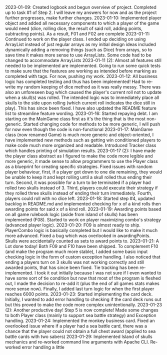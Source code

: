 2023-01-09: Created logbook and begun overview of project. Completed up to task #1 of Step 2. I will leave my answers for now and as the project further progresses, make further changes.
2023-01-10: Implemented player object and added all necessary components to which a player of the game would need (dice, rolling dice, the result of said roll, adding points, subtracting points). As a result, F01 and F02 are complete
2023-01-11: Continued to work on the player class. I ended up deciding on using ArrayList instead of just regular arrays as my initial design ideas included dynamically adding a removing things (such as Dice) from arrays, so to save time it makes more sense to use ArrayLists. Some code had to be changed to accommodate ArrayLists
2023-01-11 (2): Almost all features still needed to be implemented are implemented. Going to run some quick tests to make sure that the features are working as intended before marking as completed with tags. For now, pushing my work.
2023-01-12: All business logic has completed testing and thus has been implemented! Had to re-write my random keeping of dice method as it was really messy. There was also an unforeseen bug which caused the player's current roll not to update when a skull(s) was rolled. The intended logic was to immediately place all skulls to the side upon rolling (which current roll indicates the dice still in play). This has since been fixed. I have also updated the README feature list to streamline feature wording.
2023-01-16: Started repaying debt. I am starting on the MainGame class first as it's the thing that is the most non-generic. Started changing code for methods to be more generic, I will push for now even though the code is non-functional
2023-01-17: MainGame class (now renamed Game) is much more generic and object-oriented, I have implemented new methods such as getting win conditioned players to make code much more organized and readable. Introduced Tracker class which handles printing of simulation results.
2023-01-17 (2): I have made the player class abstract as I figured to make the code more legible and more generic, it made sense to allow programmers to use the Player class as a blueprint for creating specific strategies. Fixed issues with random player behaviour, first, if a player got down to one die remaining, they would be unable to keep it and kept rolling until a skull rolled thus ending their turn. Second, it was possible for a turn to be terminated if a player had rolled two skulls instead of 3. Third, players could execute their strategy if they rolled three skulls instead of ending their turn immediately. Fourth, players could roll with no dice left.
2023-01-18: Started step #4, updated backlog in README.md and implemented checking for x of a kind rolls then awarding points for said x of a kind roll.
2023-01-19: Awarding points based on all game rulebook logic (aside from island of skulls) has been implemented (F08). Started to work on player maximizing combo's strategy (advanced player logic).
2023-01-20: F09 is almost ready to ship. PlayerCombo logic is basically completed but I would like to make it much more advanced. Fixed a bug which was overlooked in awardingPoints. Skulls were accidentally counted as sets to award points to.
2023-01-21: A Lot done today! Both F09 and F10 have been shipped. To complement F10 (and make the program much more stable), I added some basic input checking logic in the form of custom exception handling. I also noticed that ending a players turn on 3 skulls was not working correctly and still awarded points, that has since been fixed. Tie tracking has been re-implemented. I took it out initially because I was not sure if I even wanted to have some sort of tie condition but now that most of the program is fleshed out, I made the decision to re-add it (plus the end of all games stats makes more sense now). Finally, I added last turn logic for when the first player reaches 6000 points.
2023-01-23: Started implementing the card deck. Initially, I wanted to add error handling to checking if the card deck runs out but this proved to make the code more complex unintentionally.
2023-01-23 (2): Another productive day! Step 5 is now complete! Made some changes to both Player class (mainly to support sea battle strategy) and Exception handling.
2023-01-24: Implemented the monkey business card. Fixed an overlooked issue where if a player had a sea battle card, there was a chance that the player could not obtain a full chest award (applied to sea battle cards with two sabers)
2023-01-29: Implemented Island of skulls mechanics and re-worked command line arguments with Apache CLI. Re-worked error handling a little